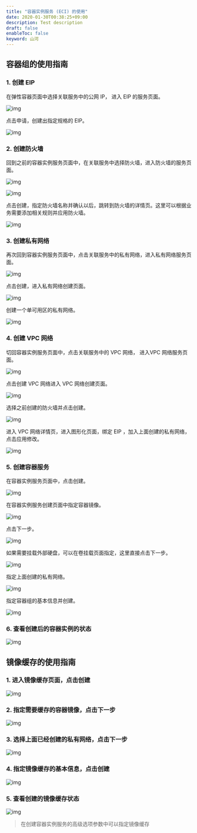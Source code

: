 ```yaml
---
title: "容器实例服务 (ECI) 的使用"
date: 2020-01-30T00:38:25+09:00
description: Test description
draft: false
enableToc: false
keyword: 山河
---
```


## 容器组的使用指南

### 1. 创建 EIP

在弹性容器页面中选择关联服务中的公网 IP， 进入 EIP 的服务页面。

![img](../Quick-start.assets/ksnip_20201122-154457.png)

点击申请，创建出指定规格的 EIP。

![img](../Quick-start.assets/ksnip_20201122-154827.png)

### 2. 创建防火墙

回到之前的容器实例服务页面中，在关联服务中选择防火墙，进入防火墙的服务页面。

![img](../Quick-start.assets/ksnip_20201122-155246.png)

![img](../Quick-start.assets/ksnip_20201122-155407.png)

点击创建，指定防火墙名称并确认以后，跳转到防火墙的详情页。这里可以根据业务需要添加相关规则并应用防火墙。

![img](../Quick-start.assets/ksnip_20201122-155859.png)

### 3. 创建私有网络

再次回到容器实例服务页面中，点击关联服务中的私有网络，进入私有网络服务页面。

![img](../Quick-start.assets/ksnip_20201122-161214.png)

点击创建，进入私有网络创建页面。

![img](../Quick-start.assets/ksnip_20201122-161214.png)

创建一个单可用区的私有网络。

![img](../Quick-start.assets/ksnip_20201122-161614.png)

### 4. 创建 VPC 网络

切回容器实例服务页面中，点击关联服务中的 VPC 网络， 进入VPC 网络服务页面。

![img](../Quick-start.assets/ksnip_20201122-152647.png)

点击创建 VPC 网络进入 VPC 网络创建页面。

![img](../Quick-start.assets/ksnip_20201122-153608.png)

选择之前创建的防火墙并点击创建。

![img](../Quick-start.assets/ksnip_20201122-160638.png)

进入 VPC 网络详情页，进入图形化页面，绑定 EIP ，加入上面创建的私有网络，点击应用修改。

![img](../Quick-start.assets/ksnip_20201122-162123.png)

### 5. 创建容器服务

在容器实例服务页面中，点击创建。

![img](../Quick-start.assets/ksnip_20201122-162547.png)

在容器实例服务创建页面中指定容器镜像。

![img](../Quick-start.assets/ksnip_20201122-163431.png)

点击下一步。

![img](../Quick-start.assets/ksnip_20201211-135657.png)

如果需要挂载外部硬盘，可以在卷挂载页面指定，这里直接点击下一步。

![img](../Quick-start.assets/ksnip_20201122-165257.png)

指定上面创建的私有网络。

![img](../Quick-start.assets/ksnip_20201122-165438.png)

指定容器组的基本信息并创建。

![img](../Quick-start.assets/ksnip_20201122-165612.png)

### 6. 查看创建后的容器实例的状态

![img](../Quick-start.assets/ksnip_20201122-210956.png)

## 镜像缓存的使用指南

### 1. 进入镜像缓存页面，点击创建

![img](../Quick-start.assets/ksnip_20201122-211616.png)

### 2. 指定需要缓存的容器镜像，点击下一步

![img](../Quick-start.assets/ksnip_20201122-211824.png)

### 3. 选择上面已经创建的私有网络，点击下一步

![img](../Quick-start.assets/ksnip_20201122-211954.png)

### 4. 指定镜像缓存的基本信息，点击创建

![img](../Quick-start.assets/ksnip_20201122-212113.png)

### 5. 查看创建的镜像缓存状态

![img](../Quick-start.assets/ksnip_20201122-212651.png)

> 在创建容器实例服务的高级选项参数中可以指定镜像缓存
